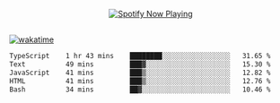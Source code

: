 

<p align="center">
  <a href="https://open.spotify.com/user/31ljmyymhthokwewwcd6dsdmvprm" target="_blank"><img src="https://novatorem-psi-rosy.vercel.app/api/spotify" alt="Spotify Now Playing"/></a>
</p>

##

[![wakatime](https://wakatime.com/badge/user/87646243-158a-4241-a3cb-668e1fa2dbb8.svg)](https://wakatime.com/@87646243-158a-4241-a3cb-668e1fa2dbb8)
<!--START_SECTION:waka-->

```txt
TypeScript    1 hr 43 mins    ████████░░░░░░░░░░░░░░░░░   31.65 %
Text          49 mins         ███▓░░░░░░░░░░░░░░░░░░░░░   15.30 %
JavaScript    41 mins         ███▒░░░░░░░░░░░░░░░░░░░░░   12.82 %
HTML          41 mins         ███▒░░░░░░░░░░░░░░░░░░░░░   12.76 %
Bash          34 mins         ██▓░░░░░░░░░░░░░░░░░░░░░░   10.46 %
```

<!--END_SECTION:waka-->
